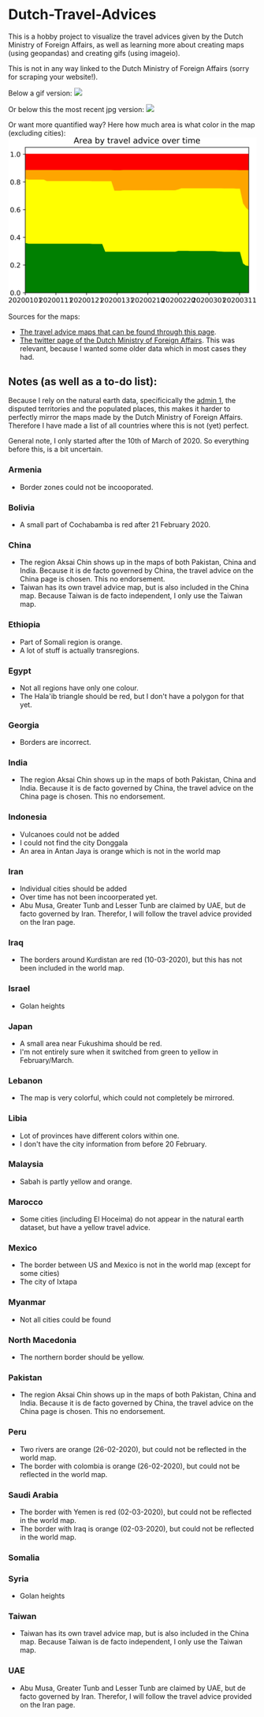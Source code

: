 # Dutch-Travel-Advices

This is a hobby project to visualize the travel advices given by the Dutch Ministry of Foreign Affairs, as well as learning more about creating maps (using geopandas) and creating gifs (using imageio).

This is not in any way linked to the Dutch Ministry of Foreign Affairs (sorry for scraping your website!).

Below a gif version:
![](compressed.gif)

Or below this the most recent jpg version:
![](most_recent_map.jpg)

Or want more quantified way? Here how much area is what color in the map (excluding cities):
![](area_over_time.jpg)

Sources for the maps:
* [The travel advice maps that can be found through this page](https://www.nederlandwereldwijd.nl/help/in-welke-taal-communiceert-welk-land).
* [The twitter page of the Dutch Ministry of Foreign Affairs](https://twitter.com/247BZ). This was relevant, because I wanted some older data which in most cases they had.

## Notes (as well as a to-do list):
Because I rely on the natural earth data, specificically the [admin 1](https://www.naturalearthdata.com/downloads/10m-cultural-vectors/10m-admin-1-states-provinces/), the disputed territories and the populated places, this makes it harder to perfectly mirror the maps made by the Dutch Ministry of Foreign Affairs. Therefore I have made a list of all countries where this is not (yet) perfect.

General note, I only started after the 10th of March of 2020. So everything before this, is a bit uncertain.

### Armenia
* Border zones could not be incooporated.

### Bolivia
* A small part of Cochabamba is red after 21 February 2020.

### China
* The region Aksai Chin shows up in the maps of both Pakistan, China and India. Because it is de facto governed by China, the travel advice on the China page is chosen. This no endorsement.
* Taiwan has its own travel advice map, but is also included in the China map. Because Taiwan is de facto independent, I only use the Taiwan map.

### Ethiopia
* Part of Somali region is orange.
* A lot of stuff is actually transregions.

### Egypt
* Not all regions have only one colour.
* The Hala'ib triangle should be red, but I don't have a polygon for that yet.

### Georgia
* Borders are incorrect.

### India
* The region Aksai Chin shows up in the maps of both Pakistan, China and India. Because it is de facto governed by China, the travel advice on the China page is chosen. This no endorsement.

### Indonesia
* Vulcanoes could not be added
* I could not find the city Donggala
* An area in Antan Jaya is orange which is not in the world map


### Iran
* Individual cities should be added
* Over time has not been incoorperated yet.
* Abu Musa, Greater Tunb and Lesser Tunb are claimed by UAE, but de facto governed by Iran. Therefor, I will follow the travel advice provided on the Iran page.

### Iraq
* The borders around Kurdistan are red (10-03-2020), but this has not been included in the world map.

### Israel
* Golan heights

### Japan
* A small area near Fukushima should be red.
* I'm not entirely sure when it switched from green to yellow in February/March.

### Lebanon
* The map is very colorful, which could not completely be mirrored.

### Libia
* Lot of provinces have different colors within one.
* I don't have the city information from before 20 February.

### Malaysia
* Sabah is partly yellow and orange.

### Marocco
* Some cities (including El Hoceima) do not appear in the natural earth dataset, but have a yellow travel advice.

### Mexico
* The border between US and Mexico is not in the world map (except for some cities)
* The city of Ixtapa

### Myanmar
* Not all cities could be found

### North Macedonia
* The northern border should be yellow.

### Pakistan
* The region Aksai Chin shows up in the maps of both Pakistan, China and India. Because it is de facto governed by China, the travel advice on the China page is chosen. This no endorsement.

### Peru
* Two rivers are orange (26-02-2020), but could not be reflected in the world map.
* The border with colombia is orange (26-02-2020), but could not be reflected in the world map.

### Saudi Arabia
* The border with Yemen is red (02-03-2020), but could not be reflected in the world map.
* The border with Iraq is orange (02-03-2020), but could not be reflected in the world map.

### Somalia

### Syria
* Golan heights

### Taiwan
* Taiwan has its own travel advice map, but is also included in the China map. Because Taiwan is de facto independent, I only use the Taiwan map.

### UAE
* Abu Musa, Greater Tunb and Lesser Tunb are claimed by UAE, but de facto governed by Iran. Therefor, I will follow the travel advice provided on the Iran page.
